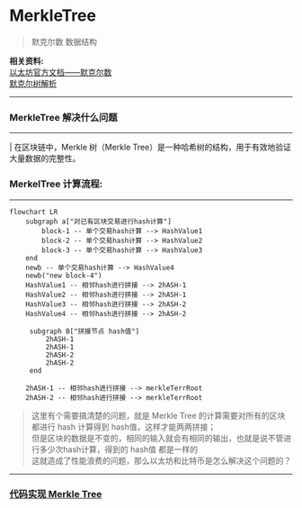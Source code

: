 # MerkleTree
> 默克尔数 数据结构


**相关资料:**  
[以太坊官方文档——默克尔数](https://ethereum.org/zh/developers/docs/data-structures-and-encoding/patricia-merkle-trie/)  
[默克尔树解析](https://www.cnblogs.com/bonelee/p/13154709.html)

---

### MerkleTree 解决什么问题

---

| 在区块链中，Merkle 树（Merkle Tree）是一种哈希树的结构，用于有效地验证大量数据的完整性。

### MerkelTree 计算流程:

---

```mermaid
flowchart LR
    subgraph a["对已有区块交易进行hash计算"]
        block-1 -- 单个交易hash计算 --> HashValue1
        block-2 -- 单个交易hash计算 --> HashValue2
        block-3 -- 单个交易hash计算 --> HashValue3
    end
    newb -- 单个交易hash计算 --> HashValue4
    newb("new block-4")
    HashValue1 -- 相邻hash进行拼接 --> 2hASH-1
    HashValue2 -- 相邻hash进行拼接 --> 2hASH-1
    HashValue3 -- 相邻hash进行拼接 --> 2hASH-2
    HashValue4 -- 相邻hash进行拼接 --> 2hASH-2
    
     subgraph B["拼接节点 hash值"]
         2hASH-1
         2hASH-1
         2hASH-2
         2hASH-2
     end
    
    2hASH-1 -- 相邻hash进行拼接 --> merkleTerrRoot
    2hASH-2 -- 相邻hash进行拼接 --> merkleTerrRoot
```

> 这里有个需要搞清楚的问题，就是 Merkle Tree 的计算需要对所有的区块都进行 hash 计算得到 hash值，这样才能两两拼接；  
> 但是区块的数据是不变的，相同的输入就会有相同的输出，也就是说不管进行多少次hash计算，得到的 hash值 都是一样的  
> 这就造成了性能浪费的问题，那么以太坊和比特币是怎么解决这个问题的？

---

### [代码实现 Merkle Tree](./MerkelTree.java)



